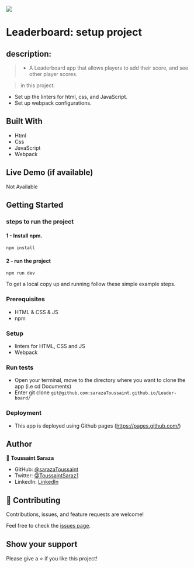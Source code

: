 ![](https://img.shields.io/badge/Microverse-blueviolet)

# Leaderboard: setup project

## description: 

> - A Leaderboard app that allows players to add their score, and see other player scores.

> in this project:
- Set up the linters for html, css, and JavaScript.
- Set up webpack configurations.



## Built With 

- Html
- Css
- JavaScript
- Webpack


## Live Demo (if available)

Not Available

## Getting Started
### steps to run the project
#### 1 - Install npm.
```
npm install
```

#### 2 - run the project 
```
npm run dev
```


To get a local copy up and running follow these simple example steps.

### Prerequisites
- HTML & CSS & JS
- npm 

### Setup
- linters for HTML, CSS and JS
- Webpack

### Run tests

- Open your terminal, move to the directory where you want to clone the app (i.e cd Documents) 
- Enter git clone `git@github.com:sarazaToussaint.github.io/Leader-board/ `


### Deployment
- This app is deployed using Github pages (https://pages.github.com/)

## Author

👤 **Toussaint Saraza**

- GitHub: [@sarazaToussaint](https://github.com/sarazaToussaint)
- Twitter: [@ToussaintSaraz1](https://twitter.com/ToussaintSaraz1)
- LinkedIn: [LinkedIn](https://www.linkedin.com/in/toussaint-saraza-841b111ba/)


## 🤝 Contributing

Contributions, issues, and feature requests are welcome!

Feel free to check the [issues page](../../issues/).

## Show your support

Please give a ⭐️ if you like this project!